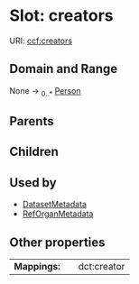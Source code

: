
# Slot: creators




URI: [ccf:creators](http://purl.org/ccf/creators)


## Domain and Range

None &#8594;  <sub>0..\*</sub> [Person](Person.md)

## Parents


## Children


## Used by

 * [DatasetMetadata](DatasetMetadata.md)
 * [RefOrganMetadata](RefOrganMetadata.md)

## Other properties

|  |  |  |
| --- | --- | --- |
| **Mappings:** | | dct:creator |

